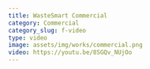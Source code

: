```yaml
---
title: WasteSmart Commercial
category: Commercial
category_slug: f-video
type: video
image: assets/img/works/commercial.png
video: https://youtu.be/8SGQv_NUjOo
---
```

